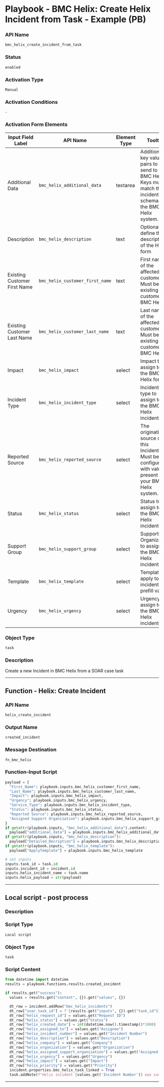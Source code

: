 <!--
    DO NOT MANUALLY EDIT THIS FILE
    THIS FILE IS AUTOMATICALLY GENERATED WITH resilient-sdk codegen
    Generated with resilient-sdk v50.0.151
-->

# Playbook - BMC Helix: Create Helix Incident from Task - Example (PB)

### API Name
`bmc_helix_create_incident_from_task`

### Status
`enabled`

### Activation Type
`Manual`

### Activation Conditions
`-`

### Activation Form Elements
| Input Field Label | API Name | Element Type | Tooltip | Requirement |
| ----------------- | -------- | ------------ | ------- | ----------- |
| Additional Data | `bmc_helix_additional_data` | textarea | Additional key value pairs to send to BMC Helix. Keys must match the incident schema in the BMC Helix system. | Optional |
| Description | `bmc_helix_description` | text | Optionally, define the description of the Helix form | Optional |
| Existing Customer First Name | `bmc_helix_customer_first_name` | text | First name of the affected customer. Must be an existing customer on BMC Helix. | Always |
| Existing Customer Last Name | `bmc_helix_customer_last_name` | text | Last name of the affected customer. Must be an existing customer on BMC Helix. | Always |
| Impact | `bmc_helix_impact` | select | Impact to assign to the BMC Helix form | Always |
| Incident Type | `bmc_helix_incident_type` | select | Incident type to assign to the BMC Helix incident. | Always |
| Reported Source | `bmc_helix_reported_source` | select | The originating source of this Incident. Must be configured with values present in your BMC Helix system. | Always |
| Status | `bmc_helix_status` | select | Status to assign to the BMC Helix incident. | Always |
| Support Group | `bmc_helix_support_group` | select | Support Organization to assign the BMC Helix incident. | Always |
| Template | `bmc_helix_template` | select | Template to apply to the incident to prefill values | Optional |
| Urgency | `bmc_helix_urgency` | select | Urgency to assign to the BMC Helix incident. | Always |

### Object Type
`task`

### Description
Create a new Incident in BMC Helix from a SOAR case task


---
## Function - Helix: Create Incident

### API Name
`helix_create_incident`

### Output Name
`created_incident`

### Message Destination
`fn_bmc_helix`

### Function-Input Script
```python
payload = {
  "First_Name": playbook.inputs.bmc_helix_customer_first_name,
  "Last_Name": playbook.inputs.bmc_helix_customer_last_name,
  "Impact": playbook.inputs.bmc_helix_impact,
  "Urgency": playbook.inputs.bmc_helix_urgency,
  "Service_Type": playbook.inputs.bmc_helix_incident_type,
  "Status": playbook.inputs.bmc_helix_status,
  "Reported Source": playbook.inputs.bmc_helix_reported_source,
  "Assigned Support Organization": playbook.inputs.bmc_helix_support_group
}
if getattr(playbook.inputs, "bmc_helix_additional_data").content:
  payload["additional_data"] = playbook.inputs.bmc_helix_additional_data.content
if getattr(playbook.inputs, "bmc_helix_description"):
  payload["Detailed_Decription"] = playbook.inputs.bmc_helix_description # Detailed_Decription has to be spelled this way for the Helix API
if getattr(playbook.inputs, "bmc_helix_template"):
  payload["ApplyTemplate"] = playbook.inputs.bmc_helix_template

# set inputs
inputs.task_id = task.id
inputs.incident_id = incident.id
inputs.helix_incident_name = task.name
inputs.helix_payload = str(payload)
```

---

## Local script - post process

### Description


### Script Type
`Local script`

### Object Type
`task`

### Script Content
```python
from datetime import datetime
results = playbook.functions.results.created_incident

if results.get("success"):
  values = results.get("content", {}).get("values", {})

  dt_row = incident.addRow("bmc_helix_incidents")
  dt_row["soar_task_id"] = f'{results.get("inputs", {}).get("task_id")}: {results.get("inputs", {}).get("helix_incident_name")}'
  dt_row["helix_request_id"] = values.get("Request ID")
  dt_row["helix_status"] = values.get("Status")
  dt_row["helix_created_date"] = int(datetime.now().timestamp()*1000)
  dt_row["helix_assigned_to"] = values.get("Assignee")
  dt_row["helix_incident_number"] = values.get("Incident Number")
  dt_row["helix_description"] = values.get("Description")
  dt_row["helix_company"] = values.get("Company")
  dt_row["helix_organization"] = values.get("Organization")
  dt_row["helix_assigned_support_organization"] = values.get("Assigned Support Organization")
  dt_row["helix_urgency"] = values.get("Urgency")
  dt_row["helix_impact"] = values.get("Impact")
  dt_row["helix_priority"] = values.get("Priority")
  incident.properties.bmc_helix_task_linked = True
  task.addNote(f"Helix incident {values.get('Incident Number')} was successfully created from SOAR task {task.id}.")
```

---


